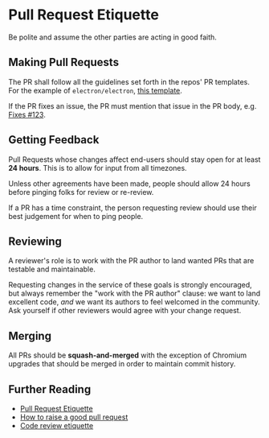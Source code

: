 # Pull Request Etiquette

Be polite and assume the other parties are acting in good faith.

## Making Pull Requests

The PR shall follow all the guidelines set forth in the repos' PR templates. For the example of `electron/electron`, [this template](https://github.com/electron/electron/blob/main/.github/PULL_REQUEST_TEMPLATE.md).

If the PR fixes an issue, the PR must mention that issue in the PR body, e.g. [Fixes #123](https://help.github.com/en/articles/closing-issues-using-keywords).

## Getting Feedback

Pull Requests whose changes affect end-users should stay open for at least **24 hours**. This is to allow for input from all timezones.

Unless other agreements have been made, people should allow 24 hours before pinging folks for review or re-review.

If a PR has a time constraint, the person requesting review should use their best judgement for when to ping people.

## Reviewing

A reviewer's role is to work with the PR author to land wanted PRs that are testable and maintainable.

Requesting changes in the service of these goals is strongly encouraged, but always remember the "work with the PR author" clause: we want to land excellent code, *and* we want its authors to feel welcomed in the community. Ask yourself if other reviewers would agree with your change request.

## Merging

All PRs should be **squash-and-merged** with the exception of Chromium upgrades that should be merged in order to maintain commit history.

## Further Reading

* [Pull Request Etiquette](https://gist.github.com/naupaka/184e2d81e7eb8ae4fe541de02e8081c0)
* [How to raise a good pull request](https://gist.github.com/naupaka/184e2d81e7eb8ae4fe541de02e8081c0)
* [Code review etiquette](https://gist.github.com/naupaka/184e2d81e7eb8ae4fe541de02e8081c0)
